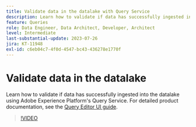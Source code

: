 ```yaml
---
title: Validate data in the datalake with Query Service
description: Learn how to validate if data has successfully ingested into the datalake using Adobe Experience Platform's Query Service.
feature: Queries
role: Data Engineer, Data Architect, Developer, Architect
level: Intermediate
last-substantial-update: 2023-07-26
jira: KT-11948
exl-id: c6eb04c7-4f0d-4547-bc43-436278e1770f
---
```

# Validate data in the datalake

Learn how to validate if data has successfully ingested into the datalake using Adobe Experience Platform's Query Service. For detailed product documentation, see the [Query Editor UI guide](https://experienceleague.adobe.com/docs/experience-platform/query/home.html).

>[!VIDEO](https://video.tv.adobe.com/v/3416130?learn=on&enablevpops)
